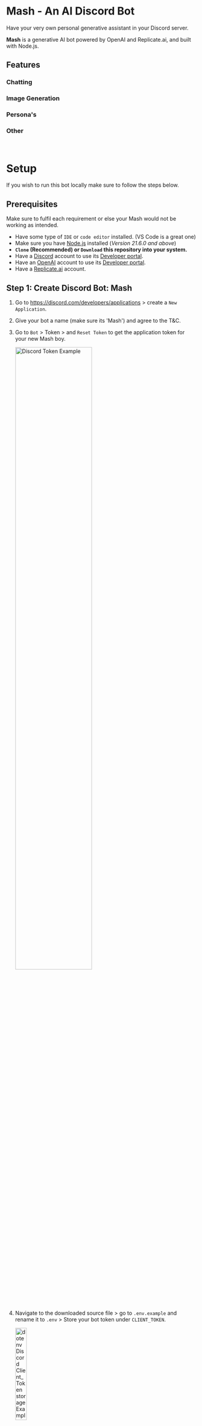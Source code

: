 # Mash - An AI Discord Bot

Have your very own personal generative assistant in your Discord server.

**Mash** is a generative AI bot powered by OpenAI and Replicate.ai, and built with Node.js.

## Features

### Chatting


### Image Generation


### Persona's


### Other

<br>

# Setup

If you wish to run this bot locally make sure to follow the steps below.

## Prerequisites

Make sure to fulfil each requirement or else your Mash would not be working as intended.

- Have some type of `IDE` or `code editor` installed. (VS Code is a great one)
- Make sure you have [Node.js](https://nodejs.org/en) installed (*Version 21.6.0 and above*)
- **`Clone` (Recommended) or `Download` this repository into your system.**
- Have a [Discord](https://discord.com/) account to use its [Developer portal](https://discord.com/developers/applications).
- Have an [OpenAI](https://platform.openai.com/apps) account to use its [Developer portal](https://openai.com/api/).
- Have a [Replicate.ai](https://replicate.com/) account.

## Step 1: Create Discord Bot: Mash

1. Go to https://discord.com/developers/applications > create a `New Application`.
2. Give your bot a name (make sure its 'Mash') and agree to the T&C.
3. Go to `Bot` > Token > and `Reset Token` to get the application token for your new Mash boy.

    <img width="65%" alt="Discord Token Example" src="https://github.com/user-attachments/assets/f8670fce-c72e-45f3-a6ab-1268d9ade2fa">

4. Navigate to the downloaded source file > go to `.env.example` and rename it to `.env` > Store your bot token under `CLIENT_TOKEN`.
    
    <img width="25%" alt="dotenv Discord Client_Token storage Example" src="https://github.com/user-attachments/assets/3d3c2376-a0d1-4bb1-9b64-773006634fc4">

5. Make sure to turn MESSAGE CONTENT INTENT `ON`.
6. Go to `OAuth2` > `OAuth2 URL Generator` > Select the `bot` and `applications.commands` options > Then configure all the necessary permissions for your Mash (You can set `Administrator` to allow all permissions).
7. Finally, invite your Mash to your server by copying the generated URL and enter through your browser.

## Step 2: Create OpenAI API Key

1. Go to your OpenAI Dashboard and `+ Create a new secret key` under [API Keys](https://platform.openai.com/api-keys)
2. Copy the key and store it in the `.env` file under `OPENAI_KEY`.

    <sub>*Refer to [Prerequisites](#Prerequisites) if you haven't already made an OpenAI account.*</sub>

## Step 3: Create Replicate.ai API Token

1. Go to [Replicate](https://replicate.com/) > Click on your profile name (on the top left) > `API Tokens` > Give your token a name then `Create Token`.
2. Copy the key and store it in the `.env` file under `REPLICATE_API_KEY`.

    <sub>*Refer to [Prerequisites](#Prerequisites) if you haven't already made a Replicate account.*</sub>

## Step 4: Setup Project Environment

1. Open your `terminal`.
2. Navigate to the cloned/downloaded project directory: `cd [directory]`.
3. Run `npm ci`<sup>[?](https://docs.npmjs.com/cli/v10/commands/npm-ci)</sup> to install all necessary dependencies.
4. Make sure all the necessary API/Token keys are correct and stored in your `.env` file, or else you wouldn't be able to use Mash's features.
5. Run `node deploy-commands.js` to deploy and/or update the Mash's commands to discord.
6. Now you're ready to run your very own **Mash** (bot) using:
    - **Default**: `npm start` or `node src/index.js`
    - **Nodemon**: `npm run server`

    <sub>*To end a running execution use <code>Ctrl</code> + <code>C</code>, or you can just end the terminal too.*</sub>

<br>

# Documentation

## Commands

- `/mash` Starts and pauses chatting feature with Mash.
- `/persona` Allows changing and editing of Mash's personality preset(s).
- `/models` Provides options to changing between different generative (Chat, Image) models.
- <details>
    <summary><code>/imaginate</code> Generates image using OpenAI (Dall·E) and Replicate models.</summary><br>

    | Input Fields | Description |
    | :----------- | :---------- |
    | `prompt`     | Instructions/prompts to generate image. |
    | `number`     | Number of images to generate. |
    | `size`       | Select or Enter a size for your image. <br><sub>*(Seperate width and height with an x, e.g: 1080x1080)*.</sub> |
    | `negprompt`  | Negative Prompts, things to avoid generating in your image. <span style="color:#a30b57">**\***</span> |
    | `scheduler`  | Select a scheduler. <span style="color:#a30b57">**\***</span> |
    | `refiner`    | Select a refiner. <span style="color:#a30b57">**\***</span> |

    <sub>***<span style="color:#a30b57">\*</span> Only for Replicate.ai models (Stable Diffusion, DreamShaper).***</sub>
</details>

- `/tokens` View tokens used for OpenAI models.


## Dependencies

- [Node.js](https://nodejs.org/en)
- npm
    - dotenv
    - openai
    - replicate
    - discord.js
    - better-sqlite3
- [OpenAI API Key](https://platform.openai.com/account/api-keys) - [Setup](https://platform.openai.com/docs/quickstart?context=node#:~:text=First%2C%20create%20an%20OpenAI%20account,not%20share%20it%20with%20anyone.)
- [Replicate.ai API Key](https://replicate.com/account/api-tokens) - [Setup](https://apidog.com/blog/replicate-api/#:~:text=pay%20a%20thing.-,Getting%20the%20Replicate%20API%20Token,-Before%20you%20start)
- [Discord Application Bot Key](https://discord.com/developers/applications/) - [Setup](https://discordjs.guide/preparations/setting-up-a-bot-application.html#creating-your-bot)
